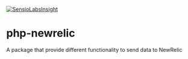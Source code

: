 [![SensioLabsInsight](https://insight.sensiolabs.com/projects/0449a463-a1d8-491a-bbc9-564d0801040b/big.png)](https://insight.sensiolabs.com/projects/0449a463-a1d8-491a-bbc9-564d0801040b)

# php-newrelic
A package that provide different functionality to send data to NewRelic
